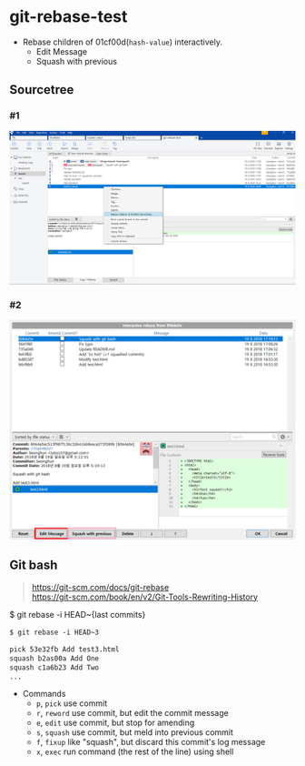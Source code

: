 # git-rebase-test

- Rebase children of 01cf00d(`hash-value`) interactively.
  - Edit Message
  - Squash with previous

## Sourcetree
### #1
![sourcetree-01](images/sourcetree-01.png)

### #2
![sourcetree-02](images/sourcetree-02.png)

## Git bash
> https://git-scm.com/docs/git-rebase <br>
> https://git-scm.com/book/en/v2/Git-Tools-Rewriting-History

$ git rebase -i HEAD~{last commits}
```
$ git rebase -i HEAD~3
```

```
pick 53e32fb Add test3.html
squash b2as00a Add One
squash c1a6b23 Add Two
...
```

- Commands
  - `p`, `pick` use commit
  - `r`, `reword` use commit, but edit the commit message
  - `e`, `edit` use commit, but stop for amending
  - `s`, `squash` use commit, but meld into previous commit
  - `f`, `fixup` like "squash", but discard this commit's log message
  - `x`, `exec` run command (the rest of the line) using shell
